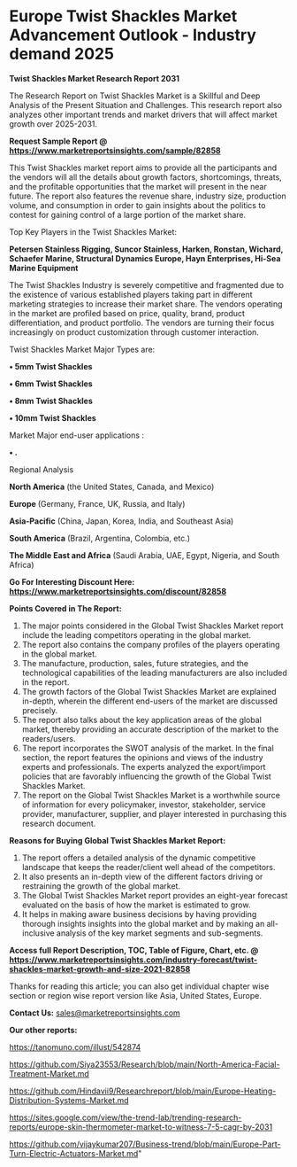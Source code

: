 # Europe Twist Shackles Market Advancement Outlook - Industry demand 2025

<strong>Twist Shackles Market Research Report 2031</strong>

The Research Report on Twist Shackles Market is a Skillful and Deep Analysis of the Present Situation and Challenges. This research report also analyzes other important trends and market drivers that will affect market growth over 2025-2031.

<strong>Request Sample Report @ <a href=https://www.marketreportsinsights.com/sample/82858>https://www.marketreportsinsights.com/sample/82858</a></strong>

This Twist Shackles market report aims to provide all the participants and the vendors will all the details about growth factors, shortcomings, threats, and the profitable opportunities that the market will present in the near future. The report also features the revenue share, industry size, production volume, and consumption in order to gain insights about the politics to contest for gaining control of a large portion of the market share.

Top Key Players in the Twist Shackles Market:

<strong>Petersen Stainless Rigging, Suncor Stainless, Harken, Ronstan, Wichard, Schaefer Marine, Structural Dynamics Europe, Hayn Enterprises, Hi-Sea Marine Equipment</strong>

The Twist Shackles Industry is severely competitive and fragmented due to the existence of various established players taking part in different marketing strategies to increase their market share. The vendors operating in the market are profiled based on price, quality, brand, product differentiation, and product portfolio. The vendors are turning their focus increasingly on product customization through customer interaction.

Twist Shackles Market Major Types are:

<strong>• 5mm Twist Shackles

• 6mm Twist Shackles

• 8mm Twist Shackles

• 10mm Twist Shackles</strong>

Market Major end-user applications :

<strong>• .</strong>

Regional Analysis

</u><strong><b>North America</b></strong> (the United States, Canada, and Mexico)

<strong><b>Europe </b></strong>(Germany, France, UK, Russia, and Italy)

<strong><b>Asia-Pacific</b></strong> (China, Japan, Korea, India, and Southeast Asia)

<strong><b>South America</b></strong> (Brazil, Argentina, Colombia, etc.)

<strong><b>The Middle East and Africa</b></strong> (Saudi Arabia, UAE, Egypt, Nigeria, and South Africa)

<strong>Go For Interesting Discount Here: <a href=https://www.marketreportsinsights.com/discount/82858>https://www.marketreportsinsights.com/discount/82858</a></strong>

<strong>Points Covered in The Report:</strong>
<ol>
  <li>The major points considered in the Global Twist Shackles Market report include the leading competitors operating in the global market.</li>
  <li>The report also contains the company profiles of the players operating in the global market.</li>
  <li>The manufacture, production, sales, future strategies, and the technological capabilities of the leading manufacturers are also included in the report.</li>
  <li>The growth factors of the Global Twist Shackles Market are explained in-depth, wherein the different end-users of the market are discussed precisely.</li>
  <li>The report also talks about the key application areas of the global market, thereby providing an accurate description of the market to the readers/users.</li>
  <li>The report incorporates the SWOT analysis of the market. In the final section, the report features the opinions and views of the industry experts and professionals. The experts analyzed the export/import policies that are favorably influencing the growth of the Global Twist Shackles Market.</li>
  <li>The report on the Global Twist Shackles Market is a worthwhile source of information for every policymaker, investor, stakeholder, service provider, manufacturer, supplier, and player interested in purchasing this research document.</li>
</ol>
<strong>Reasons for Buying Global Twist Shackles Market Report:</strong>

<ol>
  <li>The report offers a detailed analysis of the dynamic competitive landscape that keeps the reader/client well ahead of the competitors.</li>
  <li>It also presents an in-depth view of the different factors driving or restraining the growth of the global market.</li>
  <li>The Global Twist Shackles Market report provides an eight-year forecast evaluated on the basis of how the market is estimated to grow.</li>
  <li>It helps in making aware business decisions by having providing thorough insights insights into the global market and by making an all-inclusive analysis of the key market segments and sub-segments.</li>
</ol>
<strong>Access full Report Description, TOC, Table of Figure, Chart, etc. @ <a href=https://www.marketreportsinsights.com/industry-forecast/twist-shackles-market-growth-and-size-2021-82858>https://www.marketreportsinsights.com/industry-forecast/twist-shackles-market-growth-and-size-2021-82858</a></strong>


Thanks for reading this article; you can also get individual chapter wise section or region wise report version like Asia, United States, Europe.

<strong>Contact Us:</strong>
sales@marketreportsinsights.com

<strong>Our other reports:</strong>

<a href=https://tanomuno.com/illust/542874>https://tanomuno.com/illust/542874</a>

<a href=https://github.com/Siya23553/Research/blob/main/North-America-Facial-Treatment-Market.md>https://github.com/Siya23553/Research/blob/main/North-America-Facial-Treatment-Market.md</a>

<a href=https://github.com/Hindavii9/Researchreport/blob/main/Europe-Heating-Distribution-Systems-Market.md>https://github.com/Hindavii9/Researchreport/blob/main/Europe-Heating-Distribution-Systems-Market.md</a>

<a href=https://sites.google.com/view/the-trend-lab/trending-research-reports/europe-skin-thermometer-market-to-witness-7-5-cagr-by-2031>https://sites.google.com/view/the-trend-lab/trending-research-reports/europe-skin-thermometer-market-to-witness-7-5-cagr-by-2031</a>

<a href=https://github.com/vijaykumar207/Business-trend/blob/main/Europe-Part-Turn-Electric-Actuators-Market.md>https://github.com/vijaykumar207/Business-trend/blob/main/Europe-Part-Turn-Electric-Actuators-Market.md</a>"
